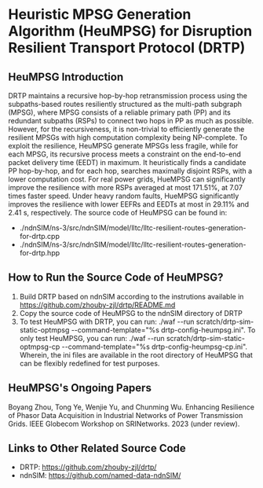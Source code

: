 # Heuristic MPSG Generation Algorithm (HeuMPSG) for Disruption Resilient Transport Protocol (DRTP) 

## HeuMPSG Introduction
DRTP maintains a recursive hop-by-hop retransmission process using the subpaths-based routes resiliently structured as the multi-path subgraph (MPSG), where MPSG consists of a reliable primary path (PP) and its redundant subpaths (RSPs) to connect two hops in PP as much as possible. However, for the recursiveness, it is non-trivial to efficiently generate the resilient MPSGs with high computation complexity being NP-complete. To exploit the resilience, HeuMPSG generate MPSGs less fragile, while for each MPSG, its recursive process meets a constraint on the end-to-end packet delivery time (EEDT) in maximum. It heuristically finds a candidate PP hop-by-hop, and for each hop, searches maximally disjoint RSPs, with a lower computation cost. For real power grids, HueMPSG can significantly improve the resilience with more RSPs averaged at most 171.51%, at 7.07 times faster speed. Under heavy random faults, HueMPSG significantly improves the resilience with lower EEFRs and EEDTs at most in 29.11% and 2.41 s, respectively. The source code of HeuMPSG can be found in:
- ./ndnSIM/ns-3/src/ndnSIM/model/lltc/lltc-resilient-routes-generation-for-drtp.cpp
- ./ndnSIM/ns-3/src/ndnSIM/model/lltc/lltc-resilient-routes-generation-for-drtp.hpp

## How to Run the Source Code of HeuMPSG?
1. Build DRTP based on ndnSIM according to the instrutions available in https://github.com/zhouby-zjl/drtp/README.md
2. Copy the source code of HeuMPSG to the ndnSIM directory of DRTP
3. To test HeuMPSG with DRTP, you can run:  ./waf --run scratch/drtp-sim-static-optmpsg --command-template="%s drtp-config-heumpsg.ini". To only test HeuMPSG, you can run: ./waf --run scratch/drtp-sim-static-optmpsg-cp --command-template="%s drtp-config-heumpsg-cp.ini". Wherein, the ini files are available in the root directory of HeuMPSG that can be flexibly redefined for test purposes. 

## HeuMPSG's Ongoing Papers
Boyang Zhou, Tong Ye, Wenjie Yu, and Chunming Wu. Enhancing Resilience of Phasor Data Acquisition in Industrial Networks of Power Transmission Grids. IEEE Globecom Workshop on SRINetworks. 2023 (under review). 

## Links to Other Related Source Code
- DRTP: https://github.com/zhouby-zjl/drtp/
- ndnSIM: https://github.com/named-data-ndnSIM/

